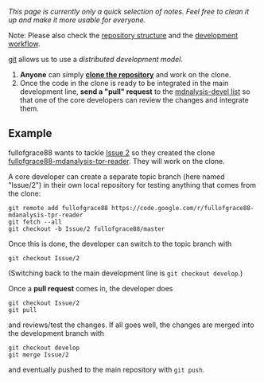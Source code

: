 _This page is currently only a quick selection of notes. Feel free to clean it up and make it more usable for everyone._

Note: Please also check the [repository structure](RepositoryStructure.md) and the [development workflow](DevelopmentWorkflow.md).

[git](git.md) allows us to use a _distributed development model_.

  1. **Anyone** can simply **[clone the repository](http://code.google.com/p/mdanalysis/source/clones)** and work on the clone.
  1. Once the code in the clone is ready to be integrated in the main development line, **send a "pull" request** to the [mdnalysis-devel list](http://groups.google.com/group/mdnalysis-devel) so that one of the core developers can review the changes and integrate them.

## Example ##
fullofgrace88 wants to tackle [Issue 2](https://code.google.com/p/mdanalysis/issues/detail?id=2) so they created the clone [fullofgrace88-mdanalysis-tpr-reader](http://code.google.com/r/fullofgrace88-mdanalysis-tpr-reader/). They will work on the clone.

A core developer can create a separate topic branch (here named "Issue/2") in their own local repository for testing anything that comes from the clone:

```
git remote add fullofgrace88 https://code.google.com/r/fullofgrace88-mdanalysis-tpr-reader 
git fetch --all
git checkout -b Issue/2 fullofgrace88/master
```

Once this is done, the developer can switch to the topic branch with
```
git checkout Issue/2
```
(Switching back to the main development line is `git checkout develop`.)

Once a **pull request** comes in, the developer does
```
git checkout Issue/2
git pull
```
and reviews/test the changes. If all goes well, the changes are merged into the development branch with
```
git checkout develop
git merge Issue/2
```
and eventually pushed to the main repository with `git push`.